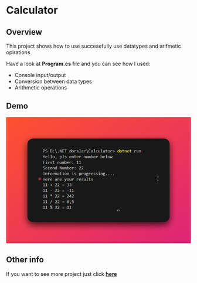 # Calculator




## Overview 

This project shows how to use succesefully use datatypes and arifmetic opirations

Have a look at __Program.cs__ file and you can see how I used:


+ Console input/output
+ Conversion between data types 
+ Arithmetic operations


## Demo

![demo](./Assets/demo.png)


## Other info

If you want to see more project just click **[here](https://github.com/Imron0250)**
